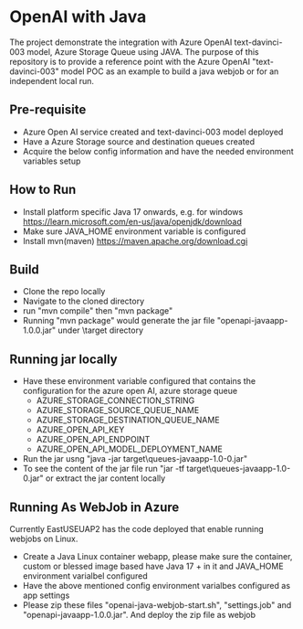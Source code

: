 # OpenAI with Java
The project demonstrate the integration with Azure OpenAI text-davinci-003 model, Azure Storage Queue using JAVA. The purpose of this repository is to provide a reference point with the Azure OpenAI "text-davinci-003" model POC as an example to build a java webjob or for an independent local run.
## Pre-requisite
- Azure Open AI service created and text-davinci-003 model deployed
- Have a Azure Storage source and destination queues created
- Acquire the below config information and have the needed environment variables setup

## How to Run
- Install platform specific Java 17 onwards, e.g. for windows https://learn.microsoft.com/en-us/java/openjdk/download
- Make sure JAVA_HOME environment variable is configured
- Install mvn(maven) https://maven.apache.org/download.cgi

## Build
- Clone the repo locally
- Navigate to the cloned directory
- run "mvn compile" then "mvn package"
- Running "mvn package" would generate the jar file "openapi-javaapp-1.0.0.jar" under \target directory
## Running jar locally
- Have these environment variable configured that contains the configuration for the azure open AI, azure storage queue
  -  AZURE_STORAGE_CONNECTION_STRING
  -  AZURE_STORAGE_SOURCE_QUEUE_NAME
  -  AZURE_STORAGE_DESTINATION_QUEUE_NAME
  -  AZURE_OPEN_API_KEY
  -  AZURE_OPEN_API_ENDPOINT
  -  AZURE_OPEN_API_MODEL_DEPLOYMENT_NAME
- Run the jar usng "java -jar target\queues-javaapp-1.0-0.jar"
- To see the content of the jar file run "jar -tf target\queues-javaapp-1.0-0.jar" or extract the jar content locally

## Running As WebJob in Azure
Currently EastUSEUAP2 has the code deployed that enable running webjobs on Linux. 
 - Create a Java Linux container webapp, please make sure the container, custom or blessed image based have Java 17 + in it and JAVA_HOME environment varialbel configured
 - Have the above mentioned config environment varialbes configured as app settings
 - Please zip these files "openai-java-webjob-start.sh", "settings.job" and "openapi-javaapp-1.0.0.jar". And deploy the zip file as webjob
